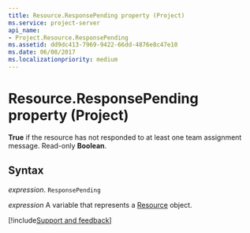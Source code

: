 ```yaml
---
title: Resource.ResponsePending property (Project)
ms.service: project-server
api_name:
- Project.Resource.ResponsePending
ms.assetid: dd9dc413-7969-9422-66dd-4876e8c47e10
ms.date: 06/08/2017
ms.localizationpriority: medium
---
```



# Resource.ResponsePending property (Project)

 **True** if the resource has not responded to at least one team assignment message. Read-only **Boolean**.


## Syntax

_expression_. `ResponsePending`

_expression_ A variable that represents a [Resource](./Project.Resource.md) object.

[!include[Support and feedback](~/includes/feedback-boilerplate.md)]
